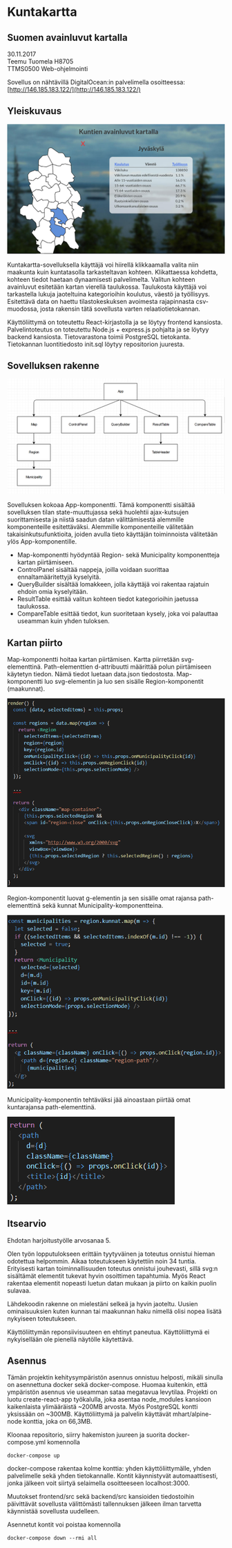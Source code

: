 # Kuntakartta
## Suomen avainluvut kartalla
30.11.2017  
Teemu Tuomela H8705  
TTMS0500 Web-ohjelmointi  

Sovellus on nähtävillä DigitalOcean:in palvelimella osoitteessa:
[http://146.185.183.122/](http://146.185.183.122/)

## Yleiskuvaus
![Sovellus](readme-images/app.jpg)

Kuntakartta-sovelluksella käyttäjä voi hiirellä klikkaamalla valita niin maakunta kuin kuntatasolla tarkasteltavan kohteen. Klikattaessa kohdetta, kohteen tiedot haetaan dynaamisesti palvelimelta. Valitun kohteen avainluvut esitetään kartan vierellä taulukossa. Taulukosta käyttäjä voi tarkastella lukuja jaoteltuina kategorioihin koulutus, väestö ja työllisyys. Esitettävä data on haettu tilastokeskuksen avoimesta rajapinnasta csv-muodossa, josta rakensin tätä sovellusta varten relaatiotietokannan.  

Käyttöliittymä on toteutettu React-kirjastolla ja se löytyy frontend kansiosta. Palvelintoteutus on toteutettu Node.js + express.js pohjalta ja se löytyy backend kansiosta. Tietovarastona toimii PostgreSQL tietokanta. Tietokannan luontitiedosto init.sql löytyy repositorion juuresta.  

## Sovelluksen rakenne

![Hierarkia](readme-images/rakenne.png)

Sovelluksen kokoaa App-komponentti. Tämä komponentti sisältää sovelluksen tilan state-muuttujassa sekä huolehtii ajax-kutsujen suorittamisesta ja niistä saadun datan välittämisestä alemmille komponenteille esitettäväksi. Alemmille komponenteille välitetään takaisinkutsufunktioita, joiden avulla tieto käyttäjän toiminnoista välitetään ylös App-komponentille.  

* Map-komponentti hyödyntää Region- sekä Municipality komponentteja kartan piirtämiseen.
* ControlPanel sisältää nappeja, joilla voidaan suorittaa ennaltamääritettyjä kyselyitä.
* QueryBuilder sisältää lomakkeen, jolla käyttäjä voi rakentaa rajatuin ehdoin omia kyselyitään.
* ResultTable esittää valitun kohteen tiedot kategorioihin jaetussa taulukossa.
* CompareTable esittää tiedot, kun suoritetaan kysely, joka voi palauttaa useamman kuin yhden tuloksen.

## Kartan piirto
Map-komponentti hoitaa kartan piirtämisen. Kartta piirretään svg-elementtinä. Path-elementtien d-attribuutti määrittää polun piirtämiseen käytetyn tiedon. Nämä tiedot luetaan data.json tiedostosta. Map-komponentti luo svg-elementin ja luo sen sisälle Region-komponentit (maakunnat).  

![Map-komponentin render-funktio](readme-images/mapjs-render.PNG)

Region-komponentit luovat g-elementin ja sen sisälle omat rajansa path-elementtinä sekä kunnat Municipality-komponentteina.  

![Region-komponentin render-funktio](readme-images/regionjs-render.PNG)

Municipality-komponentin tehtäväksi jää ainoastaan piirtää omat kuntarajansa path-elementtinä.  

![Municipality-komponentin render-funktio](readme-images/municipality-render.PNG)

## Itsearvio
Ehdotan harjoitustyölle arvosanaa 5.  

Olen työn lopputulokseen erittäin tyytyväinen ja toteutus onnistui hieman odotettua helpommin. Aikaa toteutukseen käytettiin noin 34 tuntia. Erityisesti kartan toiminnallisuuden toteutus onnistui jouhevasti, sillä svg:n sisältämät elementit tukevat hyvin osoittimen tapahtumia. Myös React rakentaa elementit nopeasti luetun datan mukaan ja piirto on kaikin puolin sulavaa.  

Lähdekoodin rakenne on mielestäni selkeä ja hyvin jaoteltu. Uusien ominaisuuksien kuten kunnan tai maakunnan haku nimellä olisi nopea lisätä nykyiseen toteutukseen.  

Käyttöliittymän reponsiivisuuteen en ehtinyt paneutua. Käyttöliittymä ei nykyisellään ole pienellä näytölle käytettävä.  

## Asennus
Tämän projektin kehitysympäristön asennus onnistuu helposti, mikäli sinulla on asennettuna docker sekä docker-compose. Huomaa kuitenkin, että ympäristön asennus vie useamman sataa megatavua levytilaa. Projekti on luotu create-react-app työkalulla, joka asentaa node_modules kansioon kaikenlaista ylimääräistä ~200MB arvosta. Myös PostgreSQL kontti yksissään on ~300MB. Käyttöliittymä ja palvelin käyttävät mhart/alpine-node konttia, joka on 66,3MB.  

Kloonaa repositorio, siirry hakemiston juureen ja suorita docker-compose.yml komennolla
```
docker-compose up
```
docker-compose rakentaa kolme konttia: yhden käyttöliittymälle, yhden palvelimelle sekä yhden tietokannalle. Kontit käynnistyvät automaattisesti, jonka jälkeen voit siirtyä selaimella osoitteeseen localhost:3000.  

Muutokset frontend/src sekä backend/src kansioiden tiedostoihin päivittävät sovellusta välittömästi tallennuksen jälkeen ilman tarvetta käynnistää sovellusta uudelleen.  

Asennetut kontit voi poistaa komennolla
```
docker-compose down --rmi all
```

